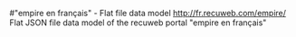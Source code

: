 #"empire en français" - Flat file data model
http://fr.recuweb.com/empire/
Flat JSON file data model of the recuweb portal "empire en français"
